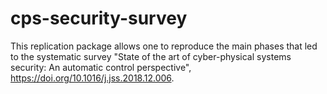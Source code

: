 # cps-security-survey
This replication package allows one to reproduce the main phases that led to the systematic survey "State of the art of cyber-physical systems security: An automatic control perspective", https://doi.org/10.1016/j.jss.2018.12.006.
